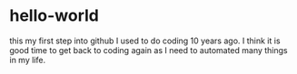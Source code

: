 # hello-world
this my first step into github
I used to do coding 10 years ago. I think it is good time to get back to coding again as I need to automated many things in my life.
